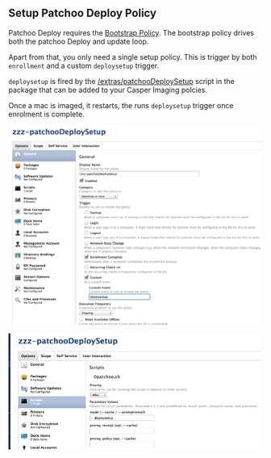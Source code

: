 Setup Patchoo Deploy Policy
---------------------------

Patchoo Deploy requires the [Bootstrap Policy](setup_bootstrap_policies.md). The bootstrap policy drives both the patchoo Deploy and update loop.

Apart from that, you only need a single setup policy. This is trigger by both `enrollment` and a custom `deploysetup` trigger.

`deploysetup` is fired by the [/extras/patchooDeploySetup](/extras/patchooDeploySetup) script in the package that can be added to your Casper Imaging polcies.

Once a mac is imaged, it restarts, the runs `deploysetup` trigger once enrolment is complete.

![images/pd_deploysetup_general.png](images/pd_deploysetup_general.png)



![images/pd_deploysetup_script.png](images/pd_deploysetup_script.png)